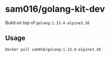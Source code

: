 # sam016/golang-kit-dev

Build on top of `golang:1.13.4-alpine3.10`

## Usage

```bash
Docker pull sam016/golang:1.13.4-alpine3.10
```
